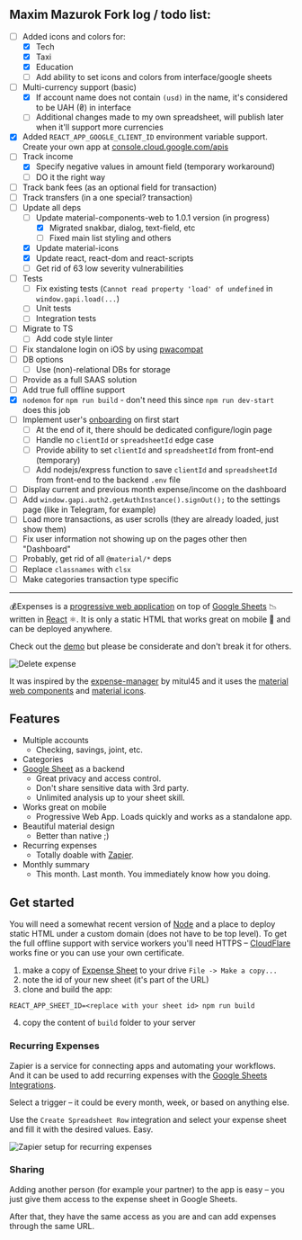 ## Maxim Mazurok Fork log / todo list:
- [ ] Added icons and colors for:
  - [x] Tech
  - [x] Taxi
  - [x] Education
  - [ ] Add ability to set icons and colors from interface/google sheets
- [ ] Multi-currency support (basic)
  - [x] If account name does not contain `(usd)` in the name, it's considered 
  to be UAH (₴) in interface
  - [ ] Additional changes made to my own spreadsheet, will publish later when 
  it'll support more currencies
- [x] Added `REACT_APP_GOOGLE_CLIENT_ID` environment variable support. Create 
your own app at [console.cloud.google.com/apis](https://console.cloud.google.com/apis)
- [ ] Track income
  - [x] Specify negative values in amount field (temporary workaround)
  - [ ] DO it the right way
- [ ] Track bank fees (as an optional field for transaction)
- [ ] Track transfers (in a one special? transaction)
- [ ] Update all deps
  - [ ] Update material-components-web to 1.0.1 version (in progress)
    - [x] Migrated snakbar, dialog, text-field, etc
    - [ ] Fixed main list styling and others
  - [x] Update material-icons
  - [x] Update react, react-dom and react-scripts
  - [ ] Get rid of 63 low severity vulnerabilities
- [ ] Tests
  - [ ] Fix existing tests (`Cannot read property 'load' of undefined` in 
  `window.gapi.load(...`) 
  - [ ] Unit tests
  - [ ] Integration tests
- [ ] Migrate to TS
  - [ ] Add code style linter
- [ ] Fix standalone login on iOS by using 
[pwacompat](https://github.com/GoogleChromeLabs/pwacompat)
- [ ] DB options
  - [ ] Use (non)-relational DBs for storage
- [ ] Provide as a full SAAS solution
- [ ] Add true full offline support
- [x] `nodemon` for `npm run build` - don't need this since `npm run dev-start` does this job
- [ ] Implement user's [onboarding](./ONBOARDING.md) on first start
  - [ ] At the end of it, there should be dedicated configure/login page
  - [ ] Handle no `clientId` or `spreadsheetId` edge case
  - [ ] Provide ability to set `clientId` and `spreadsheetId` from front-end (temporary)
  - [ ] Add nodejs/express function to save `clientId` and `spreadsheetId` from front-end to the backend `.env` file
- [ ] Display current and previous month expense/income on the dashboard
- [ ] Add `window.gapi.auth2.getAuthInstance().signOut();` to the settings page (like in Telegram, for example)
- [ ] Load more transactions, as user scrolls (they are already loaded, just show them)
- [ ] Fix user information not showing up on the pages other then "Dashboard"
- [ ] Probably, get rid of all `@material/*` deps
- [ ] Replace `classnames` with `clsx`
- [ ] Make categories transaction type specific
---

💰Expenses is a 
[progressive web application](https://developers.google.com/web/progressive-web-apps/) 
on top of [Google Sheets](https://developers.google.com/sheets/) 📉 written in 
[React](https://facebook.github.io/react/) ⚛️. It is only a static HTML that 
works great on mobile 📱 and can be deployed anywhere.

Check out the [demo](https://demo-expenses.chodounsky.net) but please be 
considerate and don't break it for others.

![Delete expense](doc/delete-expense.gif)

It was inspired by the 
[expense-manager](https://github.com/mitul45/expense-manager) by mitul45 and it 
uses the [material web components](https://material.io/components/) and 
[material icons](https://material.io/icons/).

## Features

* Multiple accounts
  * Checking, savings, joint, etc.
* Categories
* [Google Sheet](https://docs.google.com/spreadsheets/d/1Lz1_gHIgCKPKhJpFerq9PoNy-TIst7eLZ5plQi5Prv0/edit?usp=sharing) 
as a backend
  * Great privacy and access control.
  * Don't share sensitive data with 3rd party.
  * Unlimited analysis up to your sheet skill.
* Works great on mobile
  * Progressive Web App. Loads quickly and works as a standalone app.
* Beautiful material design
  * Better than native ;)
* Recurring expenses
  * Totally doable with [Zapier](http://zapier.com/).
* Monthly summary
  * This month. Last month. You immediately know how you doing.

## Get started

You will need a somewhat recent version of [Node](https://nodejs.org/en/) and a 
place to deploy static HTML under a custom domain (does not have to be top 
level). To get the full offline support with service workers you'll need 
HTTPS – [CloudFlare](https://cloudflare.com) works fine or you can use your 
own certificate.

1) make a copy of [Expense Sheet](https://docs.google.com/spreadsheets/d/1Lz1_gHIgCKPKhJpFerq9PoNy-TIst7eLZ5plQi5Prv0/edit?usp=sharing) 
to your drive `File -> Make a copy...`
2) note the id of your new sheet (it's part of the URL)
3) clone and build the app:


```
REACT_APP_SHEET_ID=<replace with your sheet id> npm run build
```

4) copy the content of `build` folder to your server

### Recurring Expenses

Zapier is a service for connecting apps and automating your workflows. And it 
can be used to add recurring expenses with the 
[Google Sheets Integrations](https://zapier.com/zapbook/google-sheets/).

Select a trigger – it could be every month, week, or based on anything else.

Use the `Create Spreadsheet Row` integration and select your expense sheet and 
fill it with the desired values. Easy.

![Zapier setup for recurring expenses](doc/zapier.png)

### Sharing

Adding another person (for example your partner) to the app is easy – you just 
give them access to the expense sheet in Google Sheets.

After that, they have the same access as you are and can add expenses through 
the same URL.
